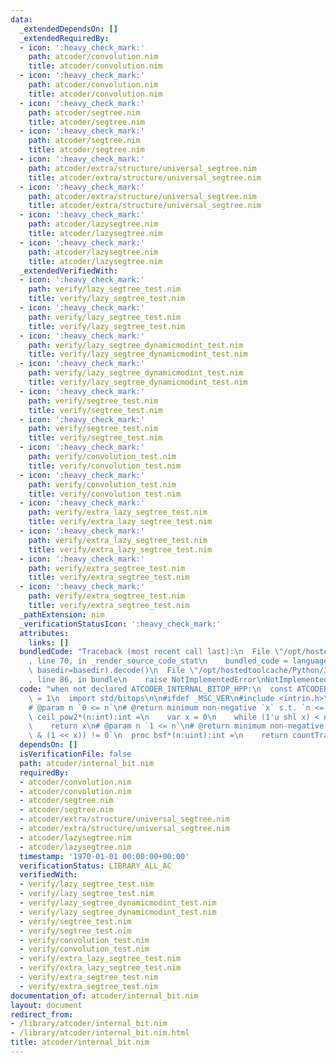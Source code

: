 ```yaml
---
data:
  _extendedDependsOn: []
  _extendedRequiredBy:
  - icon: ':heavy_check_mark:'
    path: atcoder/convolution.nim
    title: atcoder/convolution.nim
  - icon: ':heavy_check_mark:'
    path: atcoder/convolution.nim
    title: atcoder/convolution.nim
  - icon: ':heavy_check_mark:'
    path: atcoder/segtree.nim
    title: atcoder/segtree.nim
  - icon: ':heavy_check_mark:'
    path: atcoder/segtree.nim
    title: atcoder/segtree.nim
  - icon: ':heavy_check_mark:'
    path: atcoder/extra/structure/universal_segtree.nim
    title: atcoder/extra/structure/universal_segtree.nim
  - icon: ':heavy_check_mark:'
    path: atcoder/extra/structure/universal_segtree.nim
    title: atcoder/extra/structure/universal_segtree.nim
  - icon: ':heavy_check_mark:'
    path: atcoder/lazysegtree.nim
    title: atcoder/lazysegtree.nim
  - icon: ':heavy_check_mark:'
    path: atcoder/lazysegtree.nim
    title: atcoder/lazysegtree.nim
  _extendedVerifiedWith:
  - icon: ':heavy_check_mark:'
    path: verify/lazy_segtree_test.nim
    title: verify/lazy_segtree_test.nim
  - icon: ':heavy_check_mark:'
    path: verify/lazy_segtree_test.nim
    title: verify/lazy_segtree_test.nim
  - icon: ':heavy_check_mark:'
    path: verify/lazy_segtree_dynamicmodint_test.nim
    title: verify/lazy_segtree_dynamicmodint_test.nim
  - icon: ':heavy_check_mark:'
    path: verify/lazy_segtree_dynamicmodint_test.nim
    title: verify/lazy_segtree_dynamicmodint_test.nim
  - icon: ':heavy_check_mark:'
    path: verify/segtree_test.nim
    title: verify/segtree_test.nim
  - icon: ':heavy_check_mark:'
    path: verify/segtree_test.nim
    title: verify/segtree_test.nim
  - icon: ':heavy_check_mark:'
    path: verify/convolution_test.nim
    title: verify/convolution_test.nim
  - icon: ':heavy_check_mark:'
    path: verify/convolution_test.nim
    title: verify/convolution_test.nim
  - icon: ':heavy_check_mark:'
    path: verify/extra_lazy_segtree_test.nim
    title: verify/extra_lazy_segtree_test.nim
  - icon: ':heavy_check_mark:'
    path: verify/extra_lazy_segtree_test.nim
    title: verify/extra_lazy_segtree_test.nim
  - icon: ':heavy_check_mark:'
    path: verify/extra_segtree_test.nim
    title: verify/extra_segtree_test.nim
  - icon: ':heavy_check_mark:'
    path: verify/extra_segtree_test.nim
    title: verify/extra_segtree_test.nim
  _pathExtension: nim
  _verificationStatusIcon: ':heavy_check_mark:'
  attributes:
    links: []
  bundledCode: "Traceback (most recent call last):\n  File \"/opt/hostedtoolcache/Python/3.8.5/x64/lib/python3.8/site-packages/onlinejudge_verify/documentation/build.py\"\
    , line 70, in _render_source_code_stat\n    bundled_code = language.bundle(stat.path,\
    \ basedir=basedir).decode()\n  File \"/opt/hostedtoolcache/Python/3.8.5/x64/lib/python3.8/site-packages/onlinejudge_verify/languages/nim.py\"\
    , line 86, in bundle\n    raise NotImplementedError\nNotImplementedError\n"
  code: "when not declared ATCODER_INTERNAL_BITOP_HPP:\n  const ATCODER_INTERNAL_BITOP_HPP*\
    \ = 1\n  import std/bitops\n\n#ifdef _MSC_VER\n#include <intrin.h>\n#endif\n\n\
    # @param n `0 <= n`\n# @return minimum non-negative `x` s.t. `n <= 2**x`\n  proc\
    \ ceil_pow2*(n:int):int =\n    var x = 0\n    while (1'u shl x) < n.uint: x.inc\n\
    \    return x\n# @param n `1 <= n`\n# @return minimum non-negative `x` s.t. `(n\
    \ & (1 << x)) != 0`\n  proc bsf*(n:uint):int =\n    return countTrailingZeroBits(n)\n"
  dependsOn: []
  isVerificationFile: false
  path: atcoder/internal_bit.nim
  requiredBy:
  - atcoder/convolution.nim
  - atcoder/convolution.nim
  - atcoder/segtree.nim
  - atcoder/segtree.nim
  - atcoder/extra/structure/universal_segtree.nim
  - atcoder/extra/structure/universal_segtree.nim
  - atcoder/lazysegtree.nim
  - atcoder/lazysegtree.nim
  timestamp: '1970-01-01 00:00:00+00:00'
  verificationStatus: LIBRARY_ALL_AC
  verifiedWith:
  - verify/lazy_segtree_test.nim
  - verify/lazy_segtree_test.nim
  - verify/lazy_segtree_dynamicmodint_test.nim
  - verify/lazy_segtree_dynamicmodint_test.nim
  - verify/segtree_test.nim
  - verify/segtree_test.nim
  - verify/convolution_test.nim
  - verify/convolution_test.nim
  - verify/extra_lazy_segtree_test.nim
  - verify/extra_lazy_segtree_test.nim
  - verify/extra_segtree_test.nim
  - verify/extra_segtree_test.nim
documentation_of: atcoder/internal_bit.nim
layout: document
redirect_from:
- /library/atcoder/internal_bit.nim
- /library/atcoder/internal_bit.nim.html
title: atcoder/internal_bit.nim
---
```

